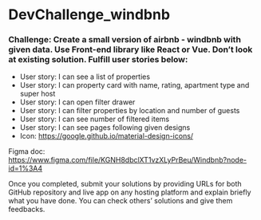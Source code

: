 # DevChallenge_windbnb

### Challenge: Create a small version of airbnb - windbnb with given data. Use Front-end library like React or Vue. Don’t look at existing solution. Fulfill user stories below:

- User story: I can see a list of properties
- User story: I can property card with name, rating, apartment type and super host
- User story: I can open filter drawer
- User story: I can filter properties by location and number of guests
- User story: I can see number of filtered items
- User story: I can see pages following given designs
- Icon: https://google.github.io/material-design-icons/

Figma doc: https://www.figma.com/file/KGNH8dbclXT1vzXLyPrBeu/Windbnb?node-id=1%3A4

Once you completed, submit your solutions by providing URLs for both GitHub repository and live app on any hosting platform and explain briefly what you have done. You can check others’ solutions and give them feedbacks.
